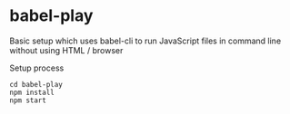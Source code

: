 # babel-play
Basic setup which uses babel-cli to run JavaScript files in command line without using HTML / browser

Setup process

    cd babel-play
    npm install
    npm start
